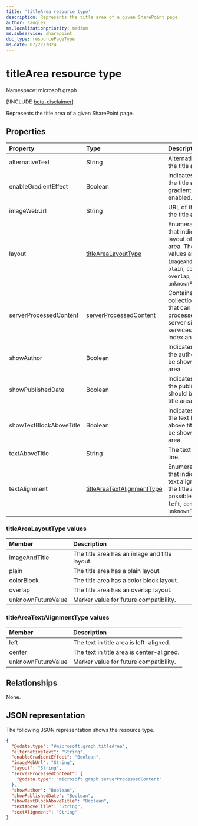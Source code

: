 ```yaml
---
title: 'titleArea resource type'
description: Represents the title area of a given SharePoint page.
author: sangle7
ms.localizationpriority: medium
ms.subservice: sharepoint
doc_type: resourcePageType
ms.date: 07/22/2024
---
```


# titleArea resource type

Namespace: microsoft.graph

[!INCLUDE [beta-disclaimer](../../includes/beta-disclaimer.md)]

Represents the title area of a given SharePoint page.

## Properties

| Property                | Type                                                                                      | Description                                                                                                                                                   |
| :---------------------- | :---------------------------------------------------------------------------------------- | :------------------------------------------------------------------------------------------------------------------------------------------------------------ |
| alternativeText         | String                                                                                    | Alternative text on the title area.                                                                                                                           |
| enableGradientEffect    | Boolean                                                                                   | Indicates whether the title area has a gradient effect enabled.                                                                                               |
| imageWebUrl                  | String                                                                                    | URL of the image in the title area.                                                                                                                           |
| layout                  | [titleAreaLayoutType](../resources/titlearea.md#titlearealayouttype-values)               | Enumeration value that indicates the layout of the title area. The possible values are: `imageAndTitle`, `plain`, `colorBlock`, `overlap`, `unknownFutureValue`. |
| serverProcessedContent | [serverProcessedContent](../resources/serverprocessedcontent.md) | Contains collections of data that can be processed by server side services like search index and link fixup. |
| showAuthor              | Boolean                                                                                   | Indicates whether the author should be shown in title area.                                                                                                  |
| showPublishedDate       | Boolean                                                                                   | Indicates whether the published date should be shown in title area.                                                                                           |
| showTextBlockAboveTitle | Boolean                                                                                   | Indicates whether the text block above title should be shown in title area.                                                                                   |
| textAboveTitle          | String                                                                                    | The text above title line.                                                                                                                                    |
| textAlignment           | [titleAreaTextAlignmentType](../resources/titlearea.md#titleareatextalignmenttype-values) | Enumeration value that indicates the text alignment of the title area. The possible values are: `left`, `center`, `unknownFutureValue`.                       |

### titleAreaLayoutType values

| Member             | Description                                   |
| :----------------- | :-------------------------------------------- |
| imageAndTitle      | The title area has an image and title layout. |
| plain              | The title area has a plain layout.            |
| colorBlock         | The title area has a color block layout.      |
| overlap            | The title area has an overlap layout.         |
| unknownFutureValue | Marker value for future compatibility.        |

### titleAreaTextAlignmentType values

| Member             | Description                               |
| :----------------- | :---------------------------------------- |
| left               | The text in title area is left-aligned.   |
| center             | The text in title area is center-aligned. |
| unknownFutureValue | Marker value for future compatibility.    |

## Relationships

None.

## JSON representation

The following JSON representation shows the resource type.

<!-- {
  "blockType": "resource",
  "@odata.type": "microsoft.graph.titleArea"
}
-->

```json
{
  "@odata.type": "#microsoft.graph.titleArea",
  "alternativeText": "String",
  "enableGradientEffect": "Boolean",
  "imageWebUrl": "String",
  "layout": "String",
  "serverProcessedContent": {
    "@odata.type": "microsoft.graph.serverProcessedContent"
  },
  "showAuthor": "Boolean",
  "showPublishedDate": "Boolean",
  "showTextBlockAboveTitle": "Boolean",
  "textAboveTitle": "String",
  "textAlignment": "String"
}
```
